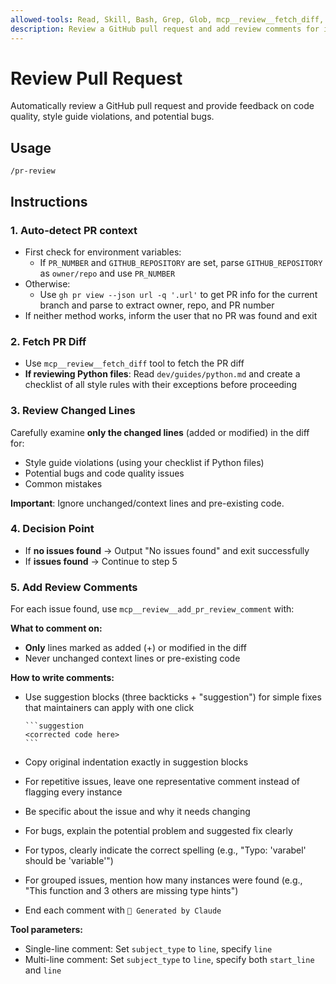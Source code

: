 ```yaml
---
allowed-tools: Read, Skill, Bash, Grep, Glob, mcp__review__fetch_diff, mcp__review__add_pr_review_comment
description: Review a GitHub pull request and add review comments for issues found
---
```


# Review Pull Request

Automatically review a GitHub pull request and provide feedback on code quality, style guide violations, and potential bugs.

## Usage

```
/pr-review
```

## Instructions

### 1. Auto-detect PR context

- First check for environment variables:
  - If `PR_NUMBER` and `GITHUB_REPOSITORY` are set, parse `GITHUB_REPOSITORY` as `owner/repo` and use `PR_NUMBER`
- Otherwise:
  - Use `gh pr view --json url -q '.url'` to get PR info for the current branch and parse to extract owner, repo, and PR number
- If neither method works, inform the user that no PR was found and exit

### 2. Fetch PR Diff

- Use `mcp__review__fetch_diff` tool to fetch the PR diff
- **If reviewing Python files**: Read `dev/guides/python.md` and create a checklist of all style rules with their exceptions before proceeding

### 3. Review Changed Lines

Carefully examine **only the changed lines** (added or modified) in the diff for:

- Style guide violations (using your checklist if Python files)
- Potential bugs and code quality issues
- Common mistakes

**Important**: Ignore unchanged/context lines and pre-existing code.

### 4. Decision Point

- If **no issues found** → Output "No issues found" and exit successfully
- If **issues found** → Continue to step 5

### 5. Add Review Comments

For each issue found, use `mcp__review__add_pr_review_comment` with:

**What to comment on:**

- **Only** lines marked as added (+) or modified in the diff
- Never unchanged context lines or pre-existing code

**How to write comments:**

- Use suggestion blocks (three backticks + "suggestion") for simple fixes that maintainers can apply with one click

  ````
  ```suggestion
  <corrected code here>
  ```
  ````

- Copy original indentation exactly in suggestion blocks
- For repetitive issues, leave one representative comment instead of flagging every instance
- Be specific about the issue and why it needs changing
- For bugs, explain the potential problem and suggested fix clearly
- For typos, clearly indicate the correct spelling (e.g., "Typo: 'varabel' should be 'variable'")
- For grouped issues, mention how many instances were found (e.g., "This function and 3 others are missing type hints")
- End each comment with `🤖 Generated by Claude`

**Tool parameters:**

- Single-line comment: Set `subject_type` to `line`, specify `line`
- Multi-line comment: Set `subject_type` to `line`, specify both `start_line` and `line`
